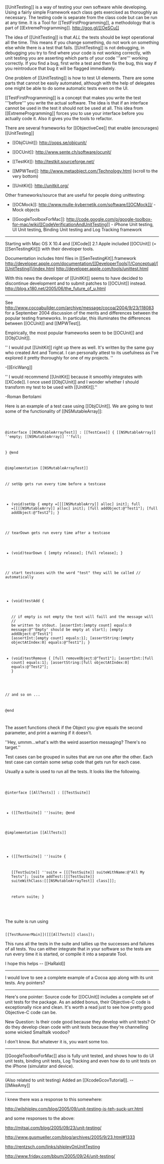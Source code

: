 

[[UnitTesting]] is a way of testing your own software while developing. Using a fairly simple Framework each class gets exercised as thoroughly as necessary. The testing code is separate from the class code but can be run at any time. It is a Tool for [[TestFirstProgramming]], a methodology that is part of [[ExtremeProgramming]]. http://goo.gl/[[OeSCu]]

The idea of [[UnitTesting]] is that _ALL_ the tests should be kept operational all the time. This means if you change something, do not work on something else while there is a test that fails. [[UnitTesting]] is not debugging, in debugging you try to find where your code is not working correctly, with unit testing you are asserting which parts of your code '''are''' working correctly. If you find a bug, first write a test and then fix the bug, this way if you reintroduce that bug it will be flagged immediately.

One problem of [[UnitTesting]] is how to test UI elements. There are some parts that cannot be easily automated,
although with the help of delegates one might be able to do some automatic tests even on the UI.

[[TestFirstProgramming]] is a concept that makes you write the test '''before''' you write the actual software. The idea is that if an interface cannot be used in the test it should not be used at all. This idea from [[ExtremeProgramming]] forces you to use your interface before you actually code it. Also it gives you the tools to refactor.

There are several frameworks for [[ObjectiveCee]] that enable (encourages) [[UnitTesting]]


* [[ObjCUnit]]: http://oops.se/objcunit/

* [[OCUnit]]: http://www.sente.ch/software/ocunit/

* [[TestKit]]: http://testkit.sourceforge.net/

* [[MPWTest]]: http://www.metaobject.com/Technology.html (scroll to the very bottom)

* [[UnitKit]]: http://unitkit.org/



Other frameworks/source that are useful for people doing unittesting:


* [[OCMock]]: http://www.mulle-kybernetik.com/software/[[OCMock]]/ - Mock objects

* [[GoogleToolboxForMac]]: http://code.google.com/p/google-toolbox-for-mac/wiki/[[CodeVerificationAndUnitTesting]] - iPhone Unit testing, UI Unit testing, Binding Unit testing and Log Tracking framework



----

Starting with Mac OS X 10.4 and [[XCode]] 2.1 Apple included [[OCUnit]] (= [[SenTestingKit]]) with their developer tools. 

Documentation includes 
html files in [[SenTestingKit]].framework
http://developer.apple.com/documentation/[[DeveloperTools]]/Conceptual/[[UnitTesting]]/index.html
http://developer.apple.com/tools/unittest.html

With this news the developer of [[UnitKit]] seems to have decided to discontinue development and to submit patches to [[OCUnit]] instead.
http://blog.x180.net/2005/06/the_future_of_u.html

----

See http://www.cocoabuilder.com/archive/message/cocoa/2004/9/23/118083 for a September 2004 discussion of the merits and differences between the popular testing frameworks.  In particular, this illuminates the differences between [[OCUnit]] and [[MPWTest]].

Empirically, the most popular frameworks seem to be [[OCUnit]] and [[ObjCUnit]].

'' I would put [[UnitKit]] right up there as well. It's written by the same guy who created Ant and Tomcat. I can personally attest to its usefulness as I've explored it pretty thoroughly for one of my projects. ''

-[[EricWang]]

'' I would recommend [[UnitKit]] because it smoothly integrates with [[XCode]]. I once used [[ObjCUnit]] and I wonder whether I should transform my test to be used with [[UnitKit]].''

-Roman Bertolami

Here is an example of a test case using [[ObjCUnit]]. We are going to test some of the functionality of [[NSMutableArray]]:

<code>

@interface [[NSMutableArrayTest]] : [[TestCase]] {
    [[NSMutableArray]]	''empty;
    [[NSMutableArray]]	''full;
    
}
@end

@implementation [[NSMutableArrayTest]]

// setUp gets run every time before a testcase
- (void)setUp {
    empty =[[[[NSMutableArry]] alloc] init];
    full =[[[[NSMutableArry]] alloc] init];
	[full addObject:@"Test1"];
	[full addObject:@"Test2"];
}

// tearDown gets run every time after a testcase
- (void)tearDown {
    [empty release];
    [full release];
}

// start testcases with the word "test" they will be called
// automatically

- (void)testAdd {

	// if empty is not empty the test will faill and the message will
	// be written to stdout.
	[assertInt:[empty count] equals:0 message:@"'Empty' should be empty at start];
	[empty addObject:@"Test1"]
	[assertInt:[empty count] equals:1];
	[assertString:[empty objectAtIndex:0] equals:@"Test1"];
}

- (void)testRemove {
	[full removeObject:@"Test1"];
	[assertInt:[full count] equals:1];
	[assertString:[full objectAtIndex:0] equals:@"Test2"];
}

// and so on ...

@end

</code>

The assert functions check if the Object you give equals the second parameter, and print a warning if it doesn't.

''Hey, ummm...what's with the weird assertion messaging? There's no target.''

Test cases can be grouped in suites that are run one after the other. Each test case can contain some setup code that gets run for each case.

Usually a suite is used to run all the tests. It looks like the following.

<code>

@interface [[AllTests]] : [[TestSuite]]
+ ([[TestSuite]] '')suite;
@end

@implementation [[AllTests]]
+ ([[TestSuite]] '')suite {

    [[TestSuite]] ''suite = [[[TestSuite]] suiteWithName:@"All My Tests"];
    [suite addTest:[[[TestSuite]] suiteWithClass:[[[NSMutableArrayTest]] class]]];

    return suite;
}

</code>

The suite is run using 

<code>
[[TestRunnerMain]]([[[AllTests]] class]);
</code>

This runs all the tests in the suite and tallies up the successes and failures of all tests. You can either integrate that in your software so the tests are run every time it is started, or compile it into a separate Tool.

I hope this helps -- [[HaRald]]

----
I would love to see a complete example of a Cocoa app along with its unit tests.  Any pointers?

----
Here's one pointer:  Source code for [[OCUnit]] includes a complete set of unit tests for the package.  As an added bonus, their Objective-C code is exceptionally nice and clean.  It's worth a read just to see how pretty good Objective-C code can be.

New Question: Is their code good because they develop with unit tests?  Or do they develop clean code with unit tests because they're channelling some wicked Smalltalk voodoo?

I don't know.  But whatever it is, you want some too.

----
[[GoogleToolboxForMac]] also is fully unit tested, and shows how to do UI unit tests, binding unit tests, Log Tracking and even how do to unit tests on the iPhone (simulator and device).

----
(Also related to unit testing) Added an [[XcodeGcovTutorial]]. -- [[MikeAmy]]

----

I knew there was a response to this somewhere:

http://wilshipley.com/blog/2005/09/unit-testing-is-teh-suck-urr.html

and some responses to the above:

http://mjtsai.com/blog/2005/09/23/unit-testing/

http://www.gusmueller.com/blog/archives/2005/9/23.html#1333

http://rentzsch.com/links/shipleyOnUnitTesting

http://www.friday.com/bbum/2005/09/24/unit-testing/